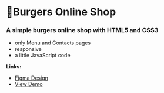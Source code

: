 # 🍔Burgers Online Shop

### A simple burgers online shop with **HTML5** and **CSS3**

- only Menu and Contacts pages
- responsive
- a little JavaScript code

**Links:**
- [Figma Design](https://www.figma.com/design/8muxUNt1PwGH5byQR6LZG8/Burgers-Menu-Responsive?node-id=703-1101&t=hhiNVsgykucqqCtR-1)
- [View Demo](https://omonovsardor101.github.io/Burgers/index.html)